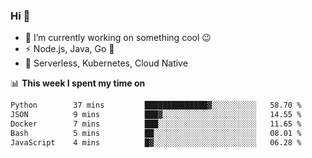 ### Hi 👋

<!--
**nodejh/nodejh** is a ✨ _special_ ✨ repository because its `README.md` (this file) appears on your GitHub profile.

Here are some ideas to get you started:

- 🔭 I’m currently working on ...
- 🌱 I’m currently learning ...
- 👯 I’m looking to collaborate on ...
- 🤔 I’m looking for help with ...
- 💬 Ask me about ...
- 📫 How to reach me: ...
- 😄 Pronouns: ...
- ⚡ Fun fact: ...
-->

- 🔭 I’m currently working on something cool :wink:
- ⚡ Node.js, Java, Go :thought_balloon:
- 🤖 Serverless, Kubernetes, Cloud Native

📊 **This week I spent my time on**

<!--START_SECTION:waka-->

```txt
Python        37 mins         ██████████████▓░░░░░░░░░░   58.70 %
JSON          9 mins          ███▓░░░░░░░░░░░░░░░░░░░░░   14.55 %
Docker        7 mins          ███░░░░░░░░░░░░░░░░░░░░░░   11.65 %
Bash          5 mins          ██░░░░░░░░░░░░░░░░░░░░░░░   08.01 %
JavaScript    4 mins          █▓░░░░░░░░░░░░░░░░░░░░░░░   06.28 %
```

<!--END_SECTION:waka-->


<!--
:traffic_light: **Visitors**

![visitors](https://visitor-badge.glitch.me/badge?page_id=nodejh.nodejh)
-->
